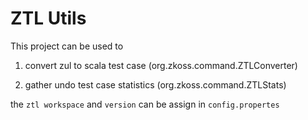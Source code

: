 ZTL Utils
=========

This project can be used to

1. convert zul to scala test case (org.zkoss.command.ZTLConverter)

2. gather undo test case statistics (org.zkoss.command.ZTLStats)

the `ztl workspace` and `version` can be assign in `config.propertes`